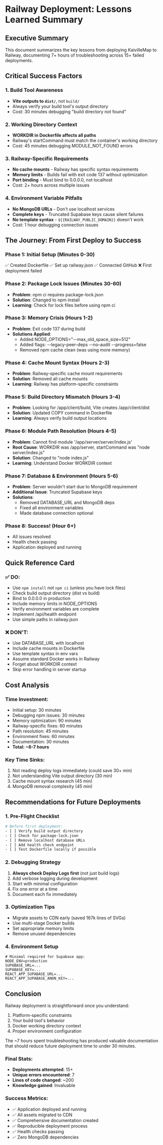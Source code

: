 # Railway Deployment: Lessons Learned Summary

## Executive Summary

This document summarizes the key lessons from deploying KaivilleMap to Railway, documenting 7+ hours of troubleshooting across 15+ failed deployments.

## Critical Success Factors

### 1. **Build Tool Awareness**
- **Vite outputs to `dist/`**, not `build/`
- Always verify your build tool's output directory
- Cost: 30 minutes debugging "build directory not found"

### 2. **Working Directory Context**
- **WORKDIR in Dockerfile affects all paths**
- Railway's startCommand must match the container's working directory
- Cost: 45 minutes debugging MODULE_NOT_FOUND errors

### 3. **Railway-Specific Requirements**
- **No cache mounts** - Railway has specific syntax requirements
- **Memory limits** - Builds fail with exit code 137 without optimization
- **Port binding** - Must bind to 0.0.0.0, not localhost
- Cost: 2+ hours across multiple issues

### 4. **Environment Variable Pitfalls**
- **No MongoDB URLs** - Don't use localhost services
- **Complete keys** - Truncated Supabase keys cause silent failures
- **No template syntax** - `${{RAILWAY_PUBLIC_DOMAIN}}` doesn't work
- Cost: 1 hour debugging connection issues

## The Journey: From First Deploy to Success

### Phase 1: Initial Setup (Minutes 0-30)
✅ Created Dockerfile
✅ Set up railway.json
✅ Connected GitHub
❌ First deployment failed

### Phase 2: Package Lock Issues (Minutes 30-60)
- **Problem**: npm ci requires package-lock.json
- **Solution**: Changed to npm install
- **Learning**: Check for lock files before using npm ci

### Phase 3: Memory Crisis (Hours 1-2)
- **Problem**: Exit code 137 during build
- **Solutions Applied**:
  - Added NODE_OPTIONS="--max_old_space_size=512"
  - Added flags: --legacy-peer-deps --no-audit --progress=false
  - Removed npm cache clean (was using more memory)

### Phase 4: Cache Mount Syntax (Hours 2-3)
- **Problem**: Railway-specific cache mount requirements
- **Solution**: Removed all cache mounts
- **Learning**: Railway has platform-specific constraints

### Phase 5: Build Directory Mismatch (Hours 3-4)
- **Problem**: Looking for /app/client/build, Vite creates /app/client/dist
- **Solution**: Updated COPY command in Dockerfile
- **Learning**: Always verify build output locations

### Phase 6: Module Path Resolution (Hours 4-5)
- **Problem**: Cannot find module '/app/server/server/index.js'
- **Root Cause**: WORKDIR was /app/server, startCommand was "node server/index.js"
- **Solution**: Changed to "node index.js"
- **Learning**: Understand Docker WORKDIR context

### Phase 7: Database & Environment (Hours 5-6)
- **Problem**: Server wouldn't start due to MongoDB requirement
- **Additional Issue**: Truncated Supabase keys
- **Solutions**: 
  - Removed DATABASE_URL and MongoDB deps
  - Fixed all environment variables
  - Made database connection optional

### Phase 8: Success! (Hour 6+)
- All issues resolved
- Health check passing
- Application deployed and running

## Quick Reference Card

### ✅ DO:
- Use `npm install` not `npm ci` (unless you have lock files)
- Check build output directory (dist vs build)
- Bind to 0.0.0.0 in production
- Include memory limits in NODE_OPTIONS
- Verify environment variables are complete
- Implement /api/health endpoint
- Use simple paths in railway.json

### ❌ DON'T:
- Use DATABASE_URL with localhost
- Include cache mounts in Dockerfile
- Use template syntax in env vars
- Assume standard Docker works in Railway
- Forget about WORKDIR context
- Skip error handling in server startup

## Cost Analysis

### Time Investment:
- Initial setup: 30 minutes
- Debugging npm issues: 30 minutes
- Memory optimization: 90 minutes
- Railway-specific fixes: 60 minutes
- Path resolution: 45 minutes
- Environment fixes: 60 minutes
- Documentation: 30 minutes
- **Total: ~6-7 hours**

### Key Time Sinks:
1. Not reading deploy logs immediately (could save 30+ min)
2. Not understanding Vite output directory (30 min)
3. Cache mount syntax research (45 min)
4. MongoDB removal complexity (45 min)

## Recommendations for Future Deployments

### 1. **Pre-Flight Checklist**
```bash
# Before first deployment:
- [ ] Verify build output directory
- [ ] Check for package-lock.json
- [ ] Remove localhost database URLs
- [ ] Add health check endpoint
- [ ] Test Dockerfile locally if possible
```

### 2. **Debugging Strategy**
1. **Always check Deploy Logs first** (not just build logs)
2. Add verbose logging during development
3. Start with minimal configuration
4. Fix one error at a time
5. Document each fix immediately

### 3. **Optimization Tips**
- Migrate assets to CDN early (saved 167k lines of SVGs)
- Use multi-stage Docker builds
- Set appropriate memory limits
- Remove unused dependencies

### 4. **Environment Setup**
```env
# Minimal required for Supabase app:
NODE_ENV=production
SUPABASE_URL=...
SUPABASE_KEY=...
REACT_APP_SUPABASE_URL=...
REACT_APP_SUPABASE_ANON_KEY=...
```

## Conclusion

Railway deployment is straightforward once you understand:
1. Platform-specific constraints
2. Your build tool's behavior
3. Docker working directory context
4. Proper environment configuration

The ~7 hours spent troubleshooting has produced valuable documentation that should reduce future deployment time to under 30 minutes.

### Final Stats:
- **Deployments attempted**: 15+
- **Unique errors encountered**: 7
- **Lines of code changed**: ~200
- **Knowledge gained**: Invaluable

### Success Metrics:
- ✅ Application deployed and running
- ✅ All assets migrated to CDN
- ✅ Comprehensive documentation created
- ✅ Reproducible deployment process
- ✅ Health checks passing
- ✅ Zero MongoDB dependencies